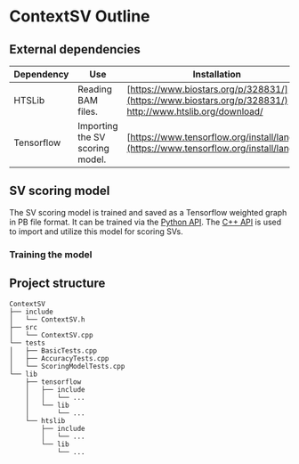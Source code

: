 # ContextSV Outline

## External dependencies

| Dependency | Use | Installation |
| - | - | - |
| HTSLib     | Reading BAM files.              | [https://www.biostars.org/p/328831/](https://www.biostars.org/p/328831/) <br /> http://www.htslib.org/download/ |
| Tensorflow | Importing the SV scoring model. | [https://www.tensorflow.org/install/lang_c](https://www.tensorflow.org/install/lang_c)|

## SV scoring model
The SV scoring model is trained and saved as a Tensorflow weighted graph in PB file format. It can be trained via the [Python API](https://www.tensorflow.org/api_docs/python/tf). The [C++ API](https://www.tensorflow.org/api_docs/cc) is used to import and utilize this model for scoring SVs.

### Training the model

## Project structure

```
ContextSV
├── include
│   └── ContextSV.h
├── src
│   └── ContextSV.cpp
└── tests
│   ├── BasicTests.cpp
│   ├── AccuracyTests.cpp
│   └── ScoringModelTests.cpp
└── lib
    ├── tensorflow
    │   ├── include
    │   │   └── ...
    │   └── lib
    │       └── ...
    └── htslib
        ├── include
        │   └── ...
        └── lib
            └── ...
```

